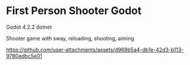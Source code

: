 # First Person Shooter Godot
Godot 4.2.2 dotnet

Shooter game with sway, reloading, shooting, aiming

https://github.com/user-attachments/assets/d969b5a4-db1e-42d3-b113-9780edbc5e01

